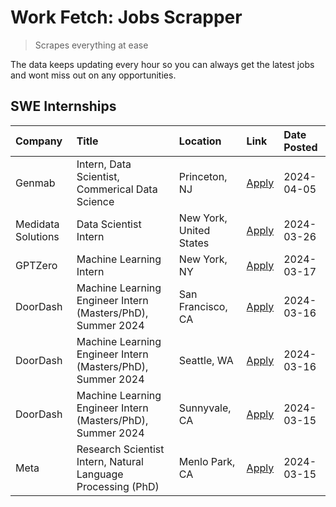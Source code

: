 # Work Fetch: Jobs Scrapper
> Scrapes everything at ease

The data keeps updating every hour so you can always get the latest jobs and wont miss out on any opportunities.

## SWE Internships
<!--START_SECTION:workfetch-->
| Company            | Title                                                        | Location                | Link                                                                                                                                                                                                                                                                         | Date Posted   |
|:-------------------|:-------------------------------------------------------------|:------------------------|:-----------------------------------------------------------------------------------------------------------------------------------------------------------------------------------------------------------------------------------------------------------------------------|:--------------|
| Genmab             | Intern, Data Scientist, Commerical Data Science              | Princeton, NJ           | [Apply](https://www.linkedin.com/jobs/view/intern-data-scientist-commerical-data-science-at-genmab-3887818362?position=10&pageNum=0&refId=jw%2F0AJn9k4%2BFZL%2BqWg6JaA%3D%3D&trackingId=ypFxbbsX7FGX9yBxGBRE3A%3D%3D&trk=public_jobs_jserp-result_search-card)               | 2024-04-05    |
| Medidata Solutions | Data Scientist Intern                                        | New York, United States | [Apply](https://www.linkedin.com/jobs/view/data-scientist-intern-at-medidata-solutions-3810253704?position=9&pageNum=0&refId=jw%2F0AJn9k4%2BFZL%2BqWg6JaA%3D%3D&trackingId=NtI4W4dG20CUs6dCZS1Y1A%3D%3D&trk=public_jobs_jserp-result_search-card)                            | 2024-03-26    |
| GPTZero            | Machine Learning Intern                                      | New York, NY            | [Apply](https://www.linkedin.com/jobs/view/machine-learning-intern-at-gptzero-3860723963?position=8&pageNum=0&refId=jw%2F0AJn9k4%2BFZL%2BqWg6JaA%3D%3D&trackingId=1Q79o61FNTvcV5ZDIa%2FLYw%3D%3D&trk=public_jobs_jserp-result_search-card)                                   | 2024-03-17    |
| DoorDash           | Machine Learning Engineer Intern (Masters/PhD), Summer 2024  | San Francisco, CA       | [Apply](https://www.linkedin.com/jobs/view/machine-learning-engineer-intern-masters-phd-summer-2024-at-doordash-3736457737?position=3&pageNum=0&refId=jw%2F0AJn9k4%2BFZL%2BqWg6JaA%3D%3D&trackingId=SVDQMnERXkWYhbOBATQPJQ%3D%3D&trk=public_jobs_jserp-result_search-card)   | 2024-03-16    |
| DoorDash           | Machine Learning Engineer Intern (Masters/PhD), Summer 2024  | Seattle, WA             | [Apply](https://www.linkedin.com/jobs/view/machine-learning-engineer-intern-masters-phd-summer-2024-at-doordash-3736455966?position=4&pageNum=0&refId=jw%2F0AJn9k4%2BFZL%2BqWg6JaA%3D%3D&trackingId=jdh2TM%2FBtOb3z1jdbVlQMw%3D%3D&trk=public_jobs_jserp-result_search-card) | 2024-03-16    |
| DoorDash           | Machine Learning Engineer Intern (Masters/PhD), Summer 2024  | Sunnyvale, CA           | [Apply](https://www.linkedin.com/jobs/view/machine-learning-engineer-intern-masters-phd-summer-2024-at-doordash-3736454973?position=2&pageNum=0&refId=jw%2F0AJn9k4%2BFZL%2BqWg6JaA%3D%3D&trackingId=uWZFl9%2Fqr3Awv17xx11vbA%3D%3D&trk=public_jobs_jserp-result_search-card) | 2024-03-15    |
| Meta               | Research Scientist Intern, Natural Language Processing (PhD) | Menlo Park, CA          | [Apply](https://www.linkedin.com/jobs/view/research-scientist-intern-natural-language-processing-phd-at-meta-3858718375?position=11&pageNum=0&refId=jw%2F0AJn9k4%2BFZL%2BqWg6JaA%3D%3D&trackingId=tVY7Nig%2B6J8xi0jTAsfjlg%3D%3D&trk=public_jobs_jserp-result_search-card)   | 2024-03-15    |
<!--END_SECTION:workfetch-->
